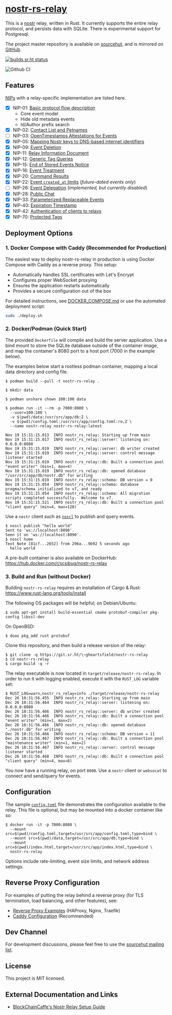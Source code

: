 # [nostr-rs-relay](https://git.sr.ht/~gheartsfield/nostr-rs-relay)

This is a [nostr](https://github.com/nostr-protocol/nostr) relay,
written in Rust.  It currently supports the entire relay protocol, and
persists data with SQLite.  There is experimental support for
Postgresql.

The project master repository is available on
[sourcehut](https://sr.ht/~gheartsfield/nostr-rs-relay/), and is
mirrored on [GitHub](https://github.com/scsibug/nostr-rs-relay).

[![builds.sr.ht status](https://builds.sr.ht/~gheartsfield/nostr-rs-relay/commits/master.svg)](https://builds.sr.ht/~gheartsfield/nostr-rs-relay/commits/master?)

![Github CI](https://github.com/scsibug/nostr-rs-relay/actions/workflows/ci.yml/badge.svg)


## Features

[NIPs](https://github.com/nostr-protocol/nips) with a relay-specific implementation are listed here.

- [x] NIP-01: [Basic protocol flow description](https://github.com/nostr-protocol/nips/blob/master/01.md)
  * Core event model
  * Hide old metadata events
  * Id/Author prefix search
- [x] NIP-02: [Contact List and Petnames](https://github.com/nostr-protocol/nips/blob/master/02.md)
- [ ] NIP-03: [OpenTimestamps Attestations for Events](https://github.com/nostr-protocol/nips/blob/master/03.md)
- [x] NIP-05: [Mapping Nostr keys to DNS-based internet identifiers](https://github.com/nostr-protocol/nips/blob/master/05.md)
- [x] NIP-09: [Event Deletion](https://github.com/nostr-protocol/nips/blob/master/09.md)
- [x] NIP-11: [Relay Information Document](https://github.com/nostr-protocol/nips/blob/master/11.md)
- [x] NIP-12: [Generic Tag Queries](https://github.com/nostr-protocol/nips/blob/master/12.md)
- [x] NIP-15: [End of Stored Events Notice](https://github.com/nostr-protocol/nips/blob/master/15.md)
- [x] NIP-16: [Event Treatment](https://github.com/nostr-protocol/nips/blob/master/16.md)
- [x] NIP-20: [Command Results](https://github.com/nostr-protocol/nips/blob/master/20.md)
- [x] NIP-22: [Event `created_at` limits](https://github.com/nostr-protocol/nips/blob/master/22.md) (_future-dated events only_)
- [ ] NIP-26: [Event Delegation](https://github.com/nostr-protocol/nips/blob/master/26.md) (_implemented, but currently disabled_)
- [x] NIP-28: [Public Chat](https://github.com/nostr-protocol/nips/blob/master/28.md)
- [x] NIP-33: [Parameterized Replaceable Events](https://github.com/nostr-protocol/nips/blob/master/33.md)
- [x] NIP-40: [Expiration Timestamp](https://github.com/nostr-protocol/nips/blob/master/40.md)
- [x] NIP-42: [Authentication of clients to relays](https://github.com/nostr-protocol/nips/blob/master/42.md)
- [x] NIP-70: [Protected Tags](https://github.com/nostr-protocol/nips/blob/master/70.md)

## Deployment Options

### 1. Docker Compose with Caddy (Recommended for Production)

The easiest way to deploy nostr-rs-relay in production is using Docker Compose with Caddy as a reverse proxy. This setup:

- Automatically handles SSL certificates with Let's Encrypt
- Configures proper WebSocket proxying
- Ensures the application restarts automatically
- Provides a secure configuration out of the box

For detailed instructions, see [DOCKER_COMPOSE.md](DOCKER_COMPOSE.md) or use the automated deployment script:

```bash
sudo ./deploy.sh
```

### 2. Docker/Podman (Quick Start)

The provided `Dockerfile` will compile and build the server
application. Use a bind mount to store the SQLite database outside of
the container image, and map the container's 8080 port to a host port
(7000 in the example below).

The examples below start a rootless podman container, mapping a local
data directory and config file.

```console
$ podman build --pull -t nostr-rs-relay .

$ mkdir data

$ podman unshare chown 100:100 data

$ podman run -it --rm -p 7000:8080 \
  --user=100:100 \
  -v $(pwd)/data:/usr/src/app/db:Z \
  -v $(pwd)/config.toml:/usr/src/app/config.toml:ro,Z \
  --name nostr-relay nostr-rs-relay:latest

Nov 19 15:31:15.013  INFO nostr_rs_relay: Starting up from main
Nov 19 15:31:15.017  INFO nostr_rs_relay::server: listening on: 0.0.0.0:8080
Nov 19 15:31:15.019  INFO nostr_rs_relay::server: db writer created
Nov 19 15:31:15.019  INFO nostr_rs_relay::server: control message listener started
Nov 19 15:31:15.019  INFO nostr_rs_relay::db: Built a connection pool "event writer" (min=1, max=4)
Nov 19 15:31:15.019  INFO nostr_rs_relay::db: opened database "/usr/src/app/db/nostr.db" for writing
Nov 19 15:31:15.019  INFO nostr_rs_relay::schema: DB version = 0
Nov 19 15:31:15.054  INFO nostr_rs_relay::schema: database pragma/schema initialized to v7, and ready
Nov 19 15:31:15.054  INFO nostr_rs_relay::schema: All migration scripts completed successfully.  Welcome to v7.
Nov 19 15:31:15.521  INFO nostr_rs_relay::db: Built a connection pool "client query" (min=4, max=128)
```

Use a `nostr` client such as
[`noscl`](https://github.com/fiatjaf/noscl) to publish and query
events.

```console
$ noscl publish "hello world"
Sent to 'ws://localhost:8090'.
Seen it on 'ws://localhost:8090'.
$ noscl home
Text Note [81cf...2652] from 296a...9b92 5 seconds ago
  hello world
```

A pre-built container is also available on DockerHub:
https://hub.docker.com/r/scsibug/nostr-rs-relay

### 3. Build and Run (without Docker)

Building `nostr-rs-relay` requires an installation of Cargo & Rust: https://www.rust-lang.org/tools/install

The following OS packages will be helpful; on Debian/Ubuntu:
```console
$ sudo apt-get install build-essential cmake protobuf-compiler pkg-config libssl-dev
```

On OpenBSD:
```console
$ doas pkg_add rust protobuf
```

Clone this repository, and then build a release version of the relay:

```console
$ git clone -q https://git.sr.ht/\~gheartsfield/nostr-rs-relay
$ cd nostr-rs-relay
$ cargo build -q -r
```

The relay executable is now located in
`target/release/nostr-rs-relay`.  In order to run it with logging
enabled, execute it with the `RUST_LOG` variable set:

```console
$ RUST_LOG=warn,nostr_rs_relay=info ./target/release/nostr-rs-relay
Dec 26 10:31:56.455  INFO nostr_rs_relay: Starting up from main
Dec 26 10:31:56.464  INFO nostr_rs_relay::server: listening on: 0.0.0.0:8080
Dec 26 10:31:56.466  INFO nostr_rs_relay::server: db writer created
Dec 26 10:31:56.466  INFO nostr_rs_relay::db: Built a connection pool "event writer" (min=1, max=2)
Dec 26 10:31:56.466  INFO nostr_rs_relay::db: opened database "./nostr.db" for writing
Dec 26 10:31:56.466  INFO nostr_rs_relay::schema: DB version = 11
Dec 26 10:31:56.467  INFO nostr_rs_relay::db: Built a connection pool "maintenance writer" (min=1, max=2)
Dec 26 10:31:56.467  INFO nostr_rs_relay::server: control message listener started
Dec 26 10:31:56.468  INFO nostr_rs_relay::db: Built a connection pool "client query" (min=4, max=8)
```

You now have a running relay, on port `8080`.  Use a `nostr` client or
`websocat` to connect and send/query for events.

## Configuration

The sample [`config.toml`](config.toml) file demonstrates the
configuration available to the relay.  This file is optional, but may
be mounted into a docker container like so:

```console
$ docker run -it -p 7000:8080 \
  --mount src=$(pwd)/config.toml,target=/usr/src/app/config.toml,type=bind \
  --mount src=$(pwd)/data,target=/usr/src/app/db,type=bind \
  --mount src=$(pwd)/index.html,target=/usr/src/app/index.html,type=bind \
  nostr-rs-relay
```

Options include rate-limiting, event size limits, and network address
settings.

## Reverse Proxy Configuration

For examples of putting the relay behind a reverse proxy (for TLS
termination, load balancing, and other features), see:

- [Reverse Proxy Examples](docs/reverse-proxy.md) (HAProxy, Nginx, Traefik)
- [Caddy Configuration](Caddyfile.example) (Recommended)

## Dev Channel

For development discussions, please feel free to use the [sourcehut
mailing list](https://lists.sr.ht/~gheartsfield/nostr-rs-relay-devel).

License
---
This project is MIT licensed.

External Documentation and Links
---

* [BlockChainCaffe's Nostr Relay Setup Guide](https://github.com/BlockChainCaffe/Nostr-Relay-Setup-Guide)
